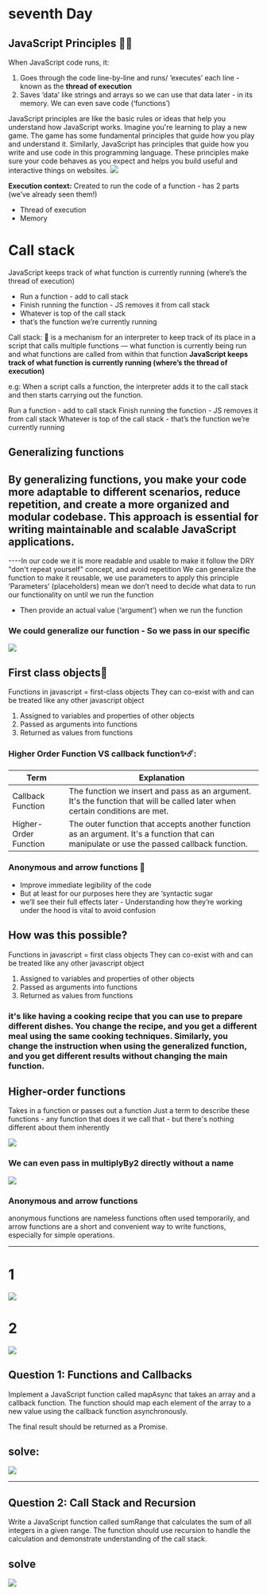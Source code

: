 #  seventh Day 


## JavaScript Principles  🎯🚀 
When JavaScript code runs, it:
1. Goes through the code line-by-line and runs/ ’executes’ each line - known as the **thread of execution**
2. Saves ‘data’ like strings and arrays so we can use that data later - in its memory. We can even save code (‘functions’)
   
JavaScript principles are like the basic rules or ideas that help you understand how JavaScript works. Imagine you're learning to play a new game. The game has some fundamental principles that guide how you play and understand it. Similarly, JavaScript has principles that guide how you write and use code in this programming language. These principles make sure your code behaves as you expect and helps you build useful and interactive things on websites.
<img src="https://github.com/TamaraNoierat/Mastering-JavaScript-in-20-Days/assets/130704887/037a20ed-01fb-4432-a86c-686a3035f44f">



**Execution context:**
Created to run the code of a 
function - has 2 parts (we’ve 
already seen them!)
- Thread of execution
- Memory











# Call stack

JavaScript keeps track of what
function is currently running
(where’s the thread of execution)
- Run a function - add to call stack
- Finish running the function - JS
removes it from call stack
- Whatever is top of the call stack
- that’s the function we’re
currently running

Call stack: 🔅
  is a mechanism for an interpreter to keep track of its place in a script that calls multiple functions — what function is currently being run and what functions are called from within that function
**JavaScript keeps track of what function is currently running (where’s the thread of execution)**

e.g:
When a script calls a function, the interpreter adds it to the call stack and then starts carrying out the function.


Run a function - add to call stack
Finish running the function - JS removes it from call stack
Whatever is top of the call stack - that’s the function we’re currently running





## Generalizing functions
By generalizing functions, you make your code more adaptable to different scenarios, reduce repetition, and create a more organized and modular codebase. This approach is essential for writing maintainable and scalable JavaScript applications.
----
----In our code we it is more readable and usable to make it follow the DRY "don't repeat yourself" concept, and avoid repetition
We can generalize the function to make it reusable, we use parameters to apply this principle
‘Parameters’ (placeholders) mean we don’t need to decide what data to run our 
functionality on until we run the function 
- Then provide an actual value (‘argument’) when we run the function



### We could generalize our function - So we pass in our specific
<img src="https://github.com/TamaraNoierat/Mastering-JavaScript-in-20-Days/assets/130704887/fb4c9491-a765-4d73-8789-4914581dce64">

## First class objects🤔

Functions in javascript = first-class objects
They can co-exist with and can be treated like any other javascript object
1. Assigned to variables and properties of other objects
2. Passed as arguments into functions
3. Returned as values from functions


### Higher Order Function VS callback function✨☄️:

| Term                   | Explanation                                                                                     |
|------------------------|-------------------------------------------------------------------------------------------------|
| Callback Function      | The function we insert and pass as an argument. It's the function that will be called later when certain conditions are met. |
| Higher-Order Function  | The outer function that accepts another function as an argument. It's a function that can manipulate or use the passed callback function. |


### Anonymous and arrow functions 🤔
- Improve immediate legibility of the code
- But at least for our purposes here they are ‘syntactic sugar
- we’ll see their full effects later - Understanding how they’re working under the hood is vital to avoid confusion













## How was this possible?
Functions in javascript = first class objects
They can co-exist with and can be treated like any other javascript object
1. Assigned to variables and properties of other objects
2. Passed as arguments into functions
3. Returned as values from functions


### it's like having a cooking recipe that you can use to prepare different dishes. You change the recipe, and you get a different meal using the same cooking techniques. Similarly, you change the instruction when using the generalized function, and you get different results without changing the main function.

## Higher-order functions

Takes in a function or passes out a function
Just a term to describe these functions - any function that does it we call that - but
there's nothing different about them inherently

<img src="https://github.com/TamaraNoierat/Mastering-JavaScript-in-20-Days/assets/130704887/39fdc060-1045-4212-8dc9-fce2b0e4848f">

### We can even pass in multiplyBy2 directly without a name

<img src="https://github.com/TamaraNoierat/Mastering-JavaScript-in-20-Days/assets/130704887/88004c89-84e1-4d23-ac99-3e1e5e97179f">

### Anonymous and arrow functions
anonymous functions are nameless functions often used temporarily, and arrow functions are a short and convenient way to write functions, especially for simple operations.


********************
# 1
<img src="https://github.com/TamaraNoierat/Mastering-JavaScript-in-20-Days/assets/130704887/ccc14bf1-717f-4a0c-b4c5-f68dce877c9a">

# 2

<img src="https://github.com/TamaraNoierat/Mastering-JavaScript-in-20-Days/assets/130704887/53e27edd-e0b9-4e9b-a455-b4eb54cfb3f0">

## Question 1: Functions and Callbacks

Implement a JavaScript function called mapAsync that takes an array and a callback function. 
The function should map each element of the array to a new value using the callback function 
asynchronously. 

The final result should be returned as a Promise.

## solve:
<img src="https://github.com/TamaraNoierat/Mastering-JavaScript-in-20-Days/assets/130704887/33bef53f-9572-44cc-b561-7ddb121da1b1">



**************

## Question 2: Call Stack and Recursion

Write a JavaScript function called sumRange that calculates the sum of all integers in a given range. 
The function should use recursion to handle the calculation and demonstrate understanding of the call stack.

## solve 

<img src="https://github.com/TamaraNoierat/Mastering-JavaScript-in-20-Days/assets/130704887/96ac5f64-7366-4b09-b8c2-197a032f1e00">
